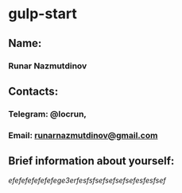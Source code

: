 # gulp-start
## Name:
### Runar Nazmutdinov

## Contacts:
### Telegram: @locrun,
### Email: runarnazmutdinov@gmail.com

## Brief information about yourself:
*efefefefefefefege3erfesfsfsefsefsefsefesfesfsef*
